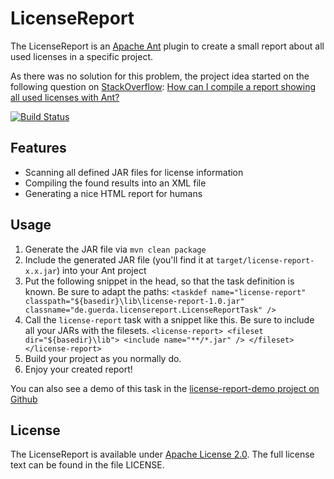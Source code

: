 LicenseReport
=============
The LicenseReport is an [Apache Ant](http://ant.apache.org) plugin to create a
small report about all used licenses in a specific project.

As there was no solution for this problem, the project idea started on the
following question on [StackOverflow](http://stackoverflow.com):
[How can I compile a report showing all used licenses with Ant?](http://stackoverflow.com/questions/15024819/how-can-i-compile-a-report-showing-all-used-licenses-with-ant)

[![Build Status](https://travis-ci.org/guerda/license-report.svg?branch=master)](https://travis-ci.org/guerda/license-report)

Features
--------
* Scanning all defined JAR files for license information
* Compiling the found results into an XML file
* Generating a nice HTML report for humans

Usage
-----
1. Generate the JAR file via `mvn clean package`
2. Include the generated JAR file (you'll find it at `target/license-report-x.x.jar`) into your Ant project
3. Put the following snippet in the head, so that the task definition is known. Be sure to adapt the paths: `<taskdef name="license-report" classpath="${basedir}\lib\license-report-1.0.jar" classname="de.guerda.licensereport.LicenseReportTask" />`
4. Call the `license-report` task with a snippet like this. Be sure to include all your JARs with the filesets.
    `<license-report>
      <fileset dir="${basedir}\lib">
        <include name="**/*.jar" />
      </fileset>
    </license-report>`    
5. Build your project as you normally do.
6. Enjoy your created report!

You can also see a demo of this task in the [license-report-demo project on Github](https://github.com/guerda/license-report-demo/)

License
-------
The LicenseReport is available under [Apache License 2.0](http://www.apache.org/licenses/LICENSE-2.0.html).
The full license text can be found in the file LICENSE.

